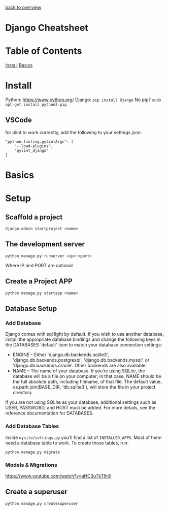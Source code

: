 [back to overview](/../..)

# Django Cheatsheet

# Table of Contents

[Install](#install)
[Basics](#basics)

# Install

Python: https://www.python.org/
Django: `pip install Django`
No pip? `sudo apt-get install python3-pip`

## VSCode

for plint to work correctly, add the following to your settings.json:

```
"python.linting.pylintArgs": [
    "--load-plugins",
    "pylint_django"
]
```

# Basics

# Setup

## Scaffold a project

```
django-admin startproject <name>
```

## The development server

```
python manage.py runserver <ip>:<port>
```

Where IP and PORT are optional

## Create a Project APP

```
python manage.py startapp <name>
```

## Database Setup

### Add Database

Django comes with sql light by default. If you wish to use another database, install the appropriate database bindings and change the following keys in the DATABASES 'default' item to match your database connection settings:

- ENGINE – Either 'django.db.backends.sqlite3', 'django.db.backends.postgresql', 'django.db.backends.mysql', or 'django.db.backends.oracle'. Other backends are also available.
- NAME – The name of your database. If you’re using SQLite, the database will be a file on your computer; in that case, NAME should be the full absolute path, including filename, of that file. The default value, os.path.join(BASE_DIR, 'db.sqlite3'), will store the file in your project directory.

If you are not using SQLite as your database, additional settings such as USER, PASSWORD, and HOST must be added. For more details, see the reference documentation for DATABASES.

### Add Database Tables

Inside `mysite/settings.py` you’ll find a list of `INSTALLED_APPS`. Most of them need a database table to work. To create those tables, run:

```
python manage.py migrate
```

### Models & Migrations

https://www.youtube.com/watch?v=aHC3uTkT9r8

## Create a superuser

```shell
python manage.py createsuperuser
```
